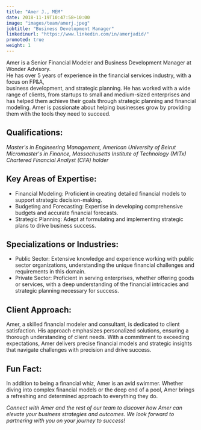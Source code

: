 ```yaml
---
title: "Amer J., MEM"
date: 2018-11-19T10:47:58+10:00
image: "images/team/amerj.jpeg"
jobtitle: "Business Development Manager"
linkedinurl: "https://www.linkedin.com/in/amerjadid/"
promoted: true
weight: 1
---
```


Amer is a Senior Financial Modeler and Business Development Manager at Wonder Advisory.<br>
He has over 5 years of experience in the financial services industry, with a focus on FP&A, <br>
business development, and strategic planning. He has worked with a wide range of clients, from startups to small and medium-sized enterprises and has helped them achieve their goals through strategic planning and financial modeling. Amer is passionate about helping businesses grow by providing them with the tools they need to succeed.

## Qualifications:

_Master's in Engineering Management, American University of Beirut_ <br>
_Micromaster's in Finance, Massachusetts Institute of Technology (MITx)_ <br>
_Chartered Financial Analyst (CFA) holder_ <br>

## Key Areas of Expertise:


 - Financial Modeling: Proficient in creating detailed financial models to support strategic decision-making.<br>
 - Budgeting and Forecasting: Expertise in developing comprehensive budgets and accurate financial forecasts.<br>
 - Strategic Planning: Adept at formulating and implementing strategic plans to drive business success.<br>

## Specializations or Industries:

 - Public Sector: Extensive knowledge and experience working with public sector organizations, understanding the unique financial challenges and requirements in this domain.<br>
 - Private Sector: Proficient in serving enterprises, whether offering goods or services, with a deep understanding of the financial intricacies and strategic planning necessary for success.<br>

## Client Approach:
Amer, a skilled financial modeler and consultant, is dedicated to client satisfaction. His approach emphasizes personalized solutions, ensuring a thorough understanding of client needs. With a commitment to exceeding expectations, Amer delivers precise financial models and strategic insights that navigate challenges with precision and drive success.

## Fun Fact:
In addition to being a financial whiz, Amer is an avid swimmer. Whether diving into complex financial models or the deep end of a pool, Amer brings a refreshing and determined approach to everything they do.

*Connect with Amer and the rest of our team to discover how Amer can elevate your business strategies and outcomes. We look forward to partnering with you on your journey to success!*
